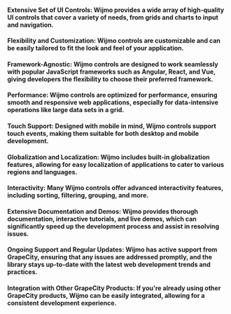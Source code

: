 #### Extensive Set of UI Controls: Wijmo provides a wide array of high-quality UI controls that cover a variety of needs, from grids and charts to input and navigation.

#### Flexibility and Customization: Wijmo controls are customizable and can be easily tailored to fit the look and feel of your application.

#### Framework-Agnostic: Wijmo controls are designed to work seamlessly with popular JavaScript frameworks such as Angular, React, and Vue, giving developers the flexibility to choose their preferred framework.

#### Performance: Wijmo controls are optimized for performance, ensuring smooth and responsive web applications, especially for data-intensive operations like large data sets in a grid.

#### Touch Support: Designed with mobile in mind, Wijmo controls support touch events, making them suitable for both desktop and mobile development.

#### Globalization and Localization: Wijmo includes built-in globalization features, allowing for easy localization of applications to cater to various regions and languages.

#### Interactivity: Many Wijmo controls offer advanced interactivity features, including sorting, filtering, grouping, and more.

#### Extensive Documentation and Demos: Wijmo provides thorough documentation, interactive tutorials, and live demos, which can significantly speed up the development process and assist in resolving issues.

#### Ongoing Support and Regular Updates: Wijmo has active support from GrapeCity, ensuring that any issues are addressed promptly, and the library stays up-to-date with the latest web development trends and practices.

#### Integration with Other GrapeCity Products: If you're already using other GrapeCity products, Wijmo can be easily integrated, allowing for a consistent development experience.
